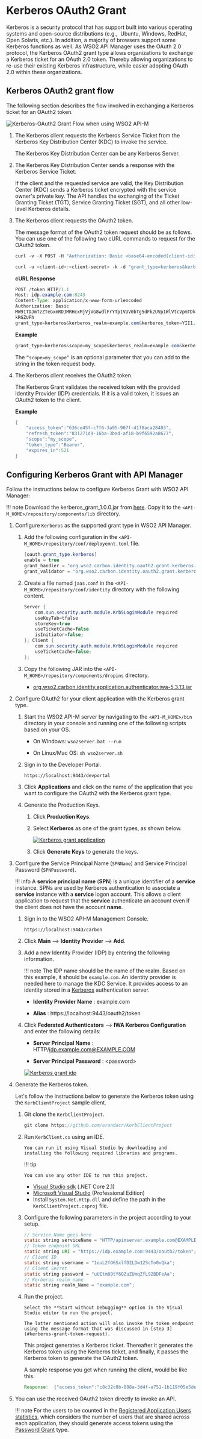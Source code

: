# Kerberos OAuth2 Grant

Kerberos is a security protocol that has support built into various operating systems and open-source distributions (e.g.,  Ubuntu, Windows, RedHat, Open Solaris, etc.). In addition, a majority of browsers support some Kerberos functions as well. As WSO2 API Manager uses the OAuth 2.0 protocol, the Kerberos OAuth2 grant type allows organizations to exchange a Kerberos ticket for an OAuth 2.0 token. Thereby allowing organizations to re-use their existing Kerberos infrastructure, while easier adopting OAuth 2.0 within these organizations.

## Kerberos OAuth2 grant flow

The following section describes the flow involved in exchanging a Kerberos ticket for an OAuth2 token.

![Kerberos-OAuth2 Grant Flow when using WSO2 API-M]({{base_path}}/assets/img/learn/kerberos-grant-flow.png)

1.  The Kerberos client requests the Kerberos Service Ticket from the Kerberos Key Distribution Center (KDC) to invoke the service.

     The Kerberos Key Distribution Center can be any Kerberos Server.

2.  The Kerberos Key Distribution Center sends a response with the Kerberos Service Ticket.
    
     If the client and the requested service are valid, the Key Distribution Center (KDC) sends a Kerberos ticket encrypted with the service owner's private key. The API handles the exchanging of the Ticket Granting Ticket (TGT), Service Granting Ticket (SGT), and all other low-level Kerberos details.

3.  <p id="kerberos-grant-token-request">
    The Kerberos client requests the OAuth2 token.
    
     The message format of the OAuth2 token request should be as follows. You can use one of the following two cURL commands to request for the OAuth2 token.
    </p>
    
    ``` java tab="cURL Request Format 1"
    curl -v -X POST -H "Authorization: Basic <base64-encoded(client-id:client-secret)>" -k -d "grant_type=kerberos&kerberos_realm=<kerberos-realm>&kerberos_token=<kerberos-token>&scope=<scope>" -H "Content-Type:application/x-www-form-urlencoded" https://localhost:8243/token
    ```  

    ``` java tab="cURL Request Format 2"
    curl -u <client-id>:<client-secret> -k -d "grant_type=kerberos&kerberos_realm=<kerberos-realm>&kerberos_token=<kerberos-token>&scope=<scope>" -H "Content-Type:application/x-www-form-urlencoded" https://localhost:8243/token
    ```  

    **cURL Response**

    ``` java
    POST /token HTTP/1.1
    Host: idp.example.com:8243
    Content-Type: application/x-www-form-urlencoded
    Authorization: Basic
    MW91TDJmTzZTeGxmRDJMRHcxMjVjVG8wdlFrYTp1VUV0bTg5dFk2UVp1WlVtcVpmTDkyQ
    kRGZUFh
    grant_type=kerberos&kerberos_realm=example.com&kerberos_token=YII1...
    ```

    **Example**

    ``` java
    grant_type=kerberos&scope=my_scope&kerberos_realm=example.com&kerberos_token=YII1...
    ```

    The `“scope=my_scope”` is an optional parameter that you can add to the string in the token request body.

4.  The Kerberos client receives the OAuth2 token.
    
     The Kerberos Grant validates the received token with the provided Identity Provider (IDP) credentials. If it is a valid token, it issues an OAuth2 token to the client.

    **Example**

    ``` java
    {  
        "access_token":"636ce45f-c7f6-3a95-907f-d1f8aca28403",
        "refresh_token":"831271d9-16ba-3bad-af18-b9f6592a8677",
        "scope":"my_scope",
        "token_type":"Bearer",
        "expires_in":521
    }
    ```

## Configuring Kerberos Grant with API Manager

Follow the instructions below to configure Kerberos Grant with WSO2 API Manager:

!!! note
    Download the kerberos_grant_1.0.0.jar from [here]({{base_path}}/assets/attachments/learn/kerberos-grant-1.0.0.jar). Copy it to the `<API-M_HOME>/repository/components/lib` directory.


1.  Configure `Kerberos` as the supported grant type in WSO2 API Manager. 

    1. Add the following configuration in the `<API-M_HOME>/repository/conf/deployemnt.toml` file.

        ``` java
        [oauth.grant_type.kerberos]
        enable = true
        grant_handler = "org.wso2.carbon.identity.oauth2.grant.kerberos.ExtendedKerberosGrant"
        grant_validator = "org.wso2.carbon.identity.oauth2.grant.kerberos.KerberosGrantValidator"
        ```

    2.  Create a file named `jaas.conf` in the `<API-M_HOME>/repository/conf/identity` directory with the following content.

        ``` java
        Server {
            com.sun.security.auth.module.Krb5LoginModule required
            useKeyTab=tfalse
            storeKey=true
            useTicketCache=false
            isInitiator=false;
        }; Client {
            com.sun.security.auth.module.Krb5LoginModule required
            useTicketCache=false;
        };
        ```

    3.  Copy the following JAR into the `<API-M_HOME>/repository/components/dropins` directory.

        - [org.wso2.carbon.identity.application.authenticator.iwa-5.3.13.jar]({{base_path}}/assets/attachments/learn/org.wso2.carbon.identity.application.authenticator.iwa-5.3.13.jar)                       
   
2.  Configure OAuth2 for your client application with the Kerberos grant type.

    1.  Start the WSO2 API-M server by navigating to the `<API-M_HOME>/bin` directory in your console and running one of the following scripts based on your OS.

        -   On Windows: `wso2server.bat --run`

        -   On Linux/Mac OS: `sh wso2server.sh`

    2.  Sign in to the Developer Portal. 
    
         `https://localhost:9443/devportal`

    3.  Click **Applications** and click on the name of the application that you want to configure the OAuth2 with the Kerberos grant type.

    4.  Generate the Production Keys.

        1.  Click **Production Keys**.

        2.  Select **Kerberos** as one of the grant types, as shown below.

            [![Kerberos grant application]({{base_path}}/assets/img/learn/kerberos-grant-application.png)]({{base_path}}/assets/img/learn/kerberos-grant-application.png)

        3.  Click **Generate Keys** to generate the keys.

3.  Configure the Service Principal Name (`SPNName`) and Service Principal Password (`SPNPassword`).

    !!! info
        A **service principal name** (**SPN**) is a unique identifier of a **service** instance. SPNs are used by Kerberos authentication to associate a **service** instance with a **service** logon account. This allows a client application to request that the **service** authenticate an account even if the client does not have the account **name**.


    1.  Sign in to the WSO2 API-M Management Console.

         `https://localhost:9443/carbon            `

    2.  Click **Main** --> **Identity Provider** --> **Add**.

    3.  Add a new Identity Provider (IDP) by entering the following information.

        !!! note
            The IDP name should be the name of the realm. Based on this example, it should be `example.com`. An identity provider is needed here to manage the KDC Service. It provides access to an identity stored in a [Kerberos](http://web.mit.edu/kerberos/) authentication server.


        -   **Identity Provider Name** : example.com

        -   **Alias** : https://localhost:9443/oauth2/token

    4. Click **Federated Authenticators** --> **IWA Kerberos Configuration** and enter the following details:

        -   **Server Principal Name** : HTTP/idp.example.com@EXAMPLE.COM

        -   **Server Principal Password** : &lt;password&gt;

        [![Kerberos grant idp]({{base_path}}/assets/img/learn/kerberos-grant-idp.png)]({{base_path}}/assets/img/learn/kerberos-grant-idp.png)

4.  Generate the Kerberos token.

    Let's follow the instructions below to generate the Kerberos token using the `KerbClientProject` sample client.

    1.  Git clone the `KerbClientProject`.

        ``` java
        git clone https://github.com/erandacr/KerbClientProject
        ```

    2.  Run `KerbClient.cs` using an IDE.  

            You can run it using Visual Studio by downloading and installing the following required libraries and programs.

        !!! tip
        
            You can use any other IDE to run this project.

        -   [Visual Studio
            sdk](https://www.microsoft.com/net/download/visual-studio-sdks)
            (.NET Core 2.1)
        -   [Microsoft Visual
            Studio](https://visualstudio.microsoft.com/downloads/)
            (Professional Edition)
        -   Install `System.Net.Http.dll`
            and define the path in the `KerbClientProject.csproj` file.
    

    3.  Configure the following parameters in the project according to
        your setup.

        ``` java
        // Service Name goes here
        static string serviceName = "HTTP/apimserver.example.com@EXAMPLE.COM";
        // Token endpoint URL
        static string URI = "https://idp.example.com:9443/oauth2/token";
        // Client ID
        static string username = "1ouL2fO6SxlfD2LDw125cTo0vQka";
        // Client Secret
        static string password = "uUEtm89tY6QZuZUmqZfL92BDFeAa";
        // Kerberos realm name
        static string realm_Name = "example.com";
        ```

    4.  Run the project.
            
            Select the **Start without Debugging** option in the Visual Studio editor to run the project.

            The latter mentioned action will also invoke the token endpoint using the message format that was discussed in [step 3](#kerberos-grant-token-request).

        This project generates a Kerberos ticket. Thereafter it generates the Kerberos token using the Kerberos ticket, and finally, it passes the Kerberos token to generate the OAuth2 token. 

        A sample response you get when running the client, would be like this.

        ```java
        Response:  {"access_token":"c8c32c0b-888a-3d4f-a751-1b119f05e5de","refresh_token":"7c54e379-5878-3509-a9d9-5edf6e864ad7","scope":"default","token_type":"Bearer","expires_in":3600}
        ```

5.  You can use the received OAuth2 token directly to invoke an API.

    !!! note
        For the users to be counted in the [Registered Application Users statistics]({{base_path}}/learn/analytics/analyzing-apim-statistics-with-batch-analytics/viewing-api-statistics/#registered-application-users), which considers the number of users that are shared across each application, they should generate access tokens using the [Password Grant]({{base_path}}/learn/api-security/oauth2/grant-types/password-grant) type.
